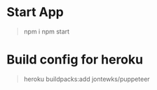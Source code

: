 # Start App
> npm i
> npm start

# Build config for heroku
> heroku buildpacks:add jontewks/puppeteer